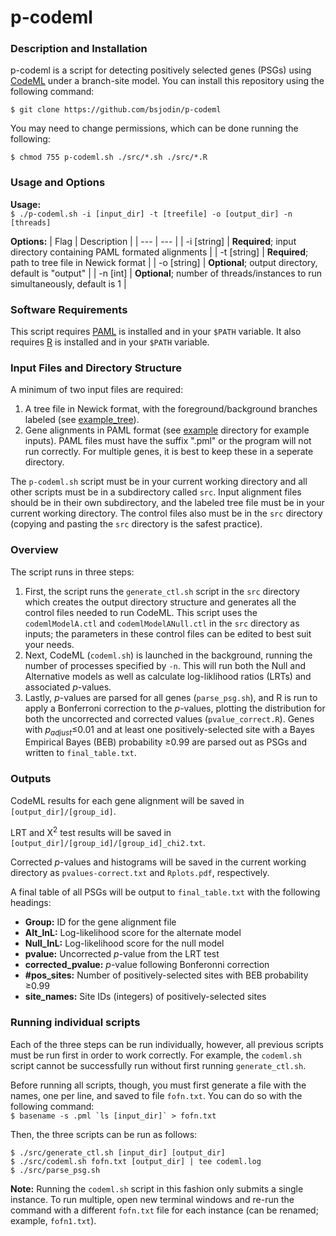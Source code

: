 
# p-codeml
### Description and Installation
p-codeml is a script for detecting positively selected genes (PSGs) using [CodeML](http://abacus.gene.ucl.ac.uk/software/paml.html) under a branch-site model. You can install this repository using the following command:

```$ git clone https://github.com/bsjodin/p-codeml```

You may need to change permissions, which can be done running the following:

```$ chmod 755 p-codeml.sh ./src/*.sh ./src/*.R```

### Usage and Options
**Usage:**\
```$ ./p-codeml.sh -i [input_dir] -t [treefile] -o [output_dir] -n [threads]```

**Options:**
| Flag | Description |
| --- | --- |
| -i [string] | **Required**; input directory containing PAML formated alignments |
| -t [string] | **Required**; path to tree file in Newick format |
| -o [string] | **Optional**; output directory, default is "output" |
| -n [int] | **Optional**; number of threads/instances to run simultaneously, default is 1 |
  
### Software Requirements
This script requires [PAML](http://abacus.gene.ucl.ac.uk/software/paml.html) is installed and in your ```$PATH``` variable. It also requires [R](https://www.r-project.org/) is installed and in your ```$PATH``` variable.

### Input Files and Directory Structure
A minimum of two input files are required:

1) A tree file in Newick format, with the foreground/background branches labeled (see [example_tree](example/tree_labeled.txt)).
2) Gene alignments in PAML format (see [example](example/input) directory for example inputs). PAML files must have the suffix ".pml" or the program will not run correctly. For multiple genes, it is best to keep these in a seperate directory.

The `p-codeml.sh` script must be in your current working directory and all other scripts must be in a subdirectory called `src`. Input alignment files should be in their own subdirectory, and the labeled tree file must be in your current working directory. The control files also must be in the `src` directory (copying and pasting the `src` directory is the safest practice).

### Overview
The script runs in three steps:

1) First, the script runs the ```generate_ctl.sh``` script in the ```src``` directory which creates the output directory structure and generates all the control files needed to run CodeML. This script uses the `codemlModelA.ctl` and `codemlModelANull.ctl` in the `src` directory as inputs; the parameters in these control files can be edited to best suit your needs.
2) Next, CodeML (`codeml.sh`) is launched in the background, running the number of processes specified by ```-n```. This will run both the Null and Alternative models as well as calculate log-liklihood ratios (LRTs) and associated *p*-values.
3) Lastly, *p*-values are parsed for all genes (`parse_psg.sh`), and R is run to apply a Bonferroni correction to the *p*-values, plotting the distribution for both the uncorrected and corrected values (`pvalue_correct.R`). Genes with *p*<sub>*adjust*</sub>≤0.01 and at least one positively-selected site with a Bayes Empirical Bayes (BEB) probability ≥0.99 are parsed out as PSGs and written to `final_table.txt`.

### Outputs
CodeML results for each gene alignment will be saved in `[output_dir]/[group_id]`. 

LRT and Χ<sup>2</sup> test results will be saved in `[output_dir]/[group_id]/[group_id]_chi2.txt`. 

Corrected *p*-values and histograms will be saved in the current working directory as `pvalues-correct.txt` and `Rplots.pdf`, respectively.

A final table of all PSGs will be output to `final_table.txt` with the following headings:
 - **Group:** ID for the gene alignment file
 - **Alt_lnL:** Log-likelihood score for the alternate model
 - **Null_lnL:** Log-likelihood score for the null model
 - **pvalue:** Uncorrected *p*-value from the LRT test
 - **corrected_pvalue:** *p*-value following Bonferonni correction
 - **#pos_sites:** Number of positively-selected sites with BEB probability ≥0.99
 - **site_names:** Site IDs (integers) of positively-selected sites

### Running individual scripts
Each of the three steps can be run individually, however, all previous scripts must be run first in order to work correctly. For example, the `codeml.sh` script cannot be successfully run without first running `generate_ctl.sh`. 

Before running all scripts, though, you must first generate a file with the names, one per line, and saved to file `fofn.txt`. You can do so with the following command:\
```$ basename -s .pml `ls [input_dir]` > fofn.txt```

Then, the three scripts can be run as follows:

`$ ./src/generate_ctl.sh [input_dir] [output_dir]`\
`$ ./src/codeml.sh fofn.txt [output_dir] | tee codeml.log`\
`$ ./src/parse_psg.sh`

**Note:** Running the `codeml.sh` script in this fashion only submits a single instance. To run multiple, open new terminal windows and re-run the command with a different `fofn.txt` file for each instance (can be renamed; example, `fofn1.txt`).
